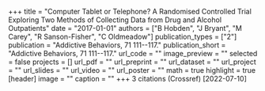 +++
title = "Computer Tablet or Telephone? A Randomised Controlled Trial Exploring Two Methods of Collecting Data from Drug and Alcohol Outpatients"
date = "2017-01-01"
authors = ["B Hobden", "J Bryant", "M Carey", "R Sanson-Fisher", "C Oldmeadow"]
publication_types = ["2"]
publication = "Addictive Behaviors, 71 111--117."
publication_short = "Addictive Behaviors, 71 111--117."
url_code = ""
image_preview = ""
selected = false
projects = []
url_pdf = ""
url_preprint = ""
url_dataset = ""
url_project = ""
url_slides = ""
url_video = ""
url_poster = ""
math = true
highlight = true
[header]
image = ""
caption = ""
+++
3 citations (Crossref) [2022-07-10]
